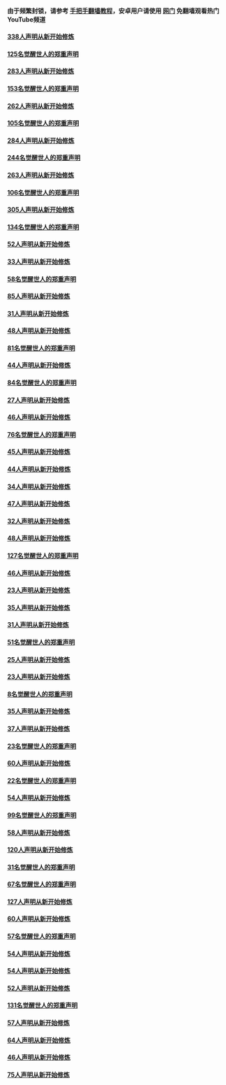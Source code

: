 #### 由于频繁封锁，请参考 [手把手翻墙教程](https://github.com/gfw-breaker/guides/wiki/)，安卓用户请使用 [网门](https://github.com/gfw-breaker/nogfw/blob/master/dl.md?t=04230301) 免翻墙观看热门YouTube频道 

#### [338人声明从新开始修炼](../pages/91/423540.md?t=04230301) 

#### [125名觉醒世人的郑重声明](../pages/91/423539.md?t=04230301) 

#### [283人声明从新开始修炼](../pages/91/423296.md?t=04230301) 

#### [153名觉醒世人的郑重声明](../pages/91/423295.md?t=04230301) 

#### [262人声明从新开始修炼](../pages/91/423004.md?t=04230301) 

#### [105名觉醒世人的郑重声明](../pages/91/423003.md?t=04230301) 

#### [284人声明从新开始修炼](../pages/91/422707.md?t=04230301) 

#### [244名觉醒世人的郑重声明](../pages/91/422706.md?t=04230301) 

#### [263人声明从新开始修炼](../pages/91/422553.md?t=04230301) 

#### [106名觉醒世人的郑重声明](../pages/91/422552.md?t=04230301) 

#### [305人声明从新开始修炼](../pages/91/422153.md?t=04230301) 

#### [134名觉醒世人的郑重声明](../pages/91/422152.md?t=04230301) 

#### [52人声明从新开始修炼](../pages/91/421846.md?t=04230301) 

#### [33人声明从新开始修炼](../pages/91/421804.md?t=04230301) 

#### [58名觉醒世人的郑重声明](../pages/91/421845.md?t=04230301) 

#### [85人声明从新开始修炼](../pages/91/421769.md?t=04230301) 

#### [31人声明从新开始修炼](../pages/91/421763.md?t=04230301) 

#### [48人声明从新开始修炼](../pages/91/421605.md?t=04230301) 

#### [81名觉醒世人的郑重声明](../pages/91/421656.md?t=04230301) 

#### [44人声明从新开始修炼](../pages/91/421544.md?t=04230301) 

#### [84名觉醒世人的郑重声明](../pages/91/421543.md?t=04230301) 

#### [27人声明从新开始修炼](../pages/91/421465.md?t=04230301) 

#### [46人声明从新开始修炼](../pages/91/421454.md?t=04230301) 

#### [76名觉醒世人的郑重声明](../pages/91/421453.md?t=04230301) 

#### [45人声明从新开始修炼](../pages/91/421452.md?t=04230301) 

#### [44人声明从新开始修炼](../pages/91/421422.md?t=04230301) 

#### [34人声明从新开始修炼](../pages/91/421322.md?t=04230301) 

#### [47人声明从新开始修炼](../pages/91/421264.md?t=04230301) 

#### [32人声明从新开始修炼](../pages/91/421225.md?t=04230301) 

#### [48人声明从新开始修炼](../pages/91/421202.md?t=04230301) 

#### [127名觉醒世人的郑重声明](../pages/91/421224.md?t=04230301) 

#### [46人声明从新开始修炼](../pages/91/421203.md?t=04230301) 

#### [23人声明从新开始修炼](../pages/91/421138.md?t=04230301) 

#### [35人声明从新开始修炼](../pages/91/421122.md?t=04230301) 

#### [31人声明从新开始修炼](../pages/91/421081.md?t=04230301) 

#### [51名觉醒世人的郑重声明](../pages/91/421080.md?t=04230301) 

#### [25人声明从新开始修炼](../pages/91/421020.md?t=04230301) 

#### [23人声明从新开始修炼](../pages/91/420884.md?t=04230301) 

#### [8名觉醒世人的郑重声明](../pages/91/420883.md?t=04230301) 

#### [35人声明从新开始修炼](../pages/91/420809.md?t=04230301) 

#### [37人声明从新开始修炼](../pages/91/420766.md?t=04230301) 

#### [23名觉醒世人的郑重声明](../pages/91/420765.md?t=04230301) 

#### [60人声明从新开始修炼](../pages/91/420727.md?t=04230301) 

#### [22名觉醒世人的郑重声明](../pages/91/420726.md?t=04230301) 

#### [54人声明从新开始修炼](../pages/91/420529.md?t=04230301) 

#### [99名觉醒世人的郑重声明](../pages/91/420528.md?t=04230301) 

#### [58人声明从新开始修炼](../pages/91/420198.md?t=04230301) 

#### [120人声明从新开始修炼](../pages/91/420141.md?t=04230301) 

#### [31名觉醒世人的郑重声明](../pages/91/420197.md?t=04230301) 

#### [67名觉醒世人的郑重声明](../pages/91/420140.md?t=04230301) 

#### [127人声明从新开始修炼](../pages/91/420082.md?t=04230301) 

#### [60人声明从新开始修炼](../pages/91/420081.md?t=04230301) 

#### [57名觉醒世人的郑重声明](../pages/91/420080.md?t=04230301) 

#### [54人声明从新开始修炼](../pages/91/419533.md?t=04230301) 

#### [54人声明从新开始修炼](../pages/91/419532.md?t=04230301) 

#### [52人声明从新开始修炼](../pages/91/419531.md?t=04230301) 

#### [131名觉醒世人的郑重声明](../pages/91/419530.md?t=04230301) 

#### [57人声明从新开始修炼](../pages/91/419430.md?t=04230301) 

#### [64人声明从新开始修炼](../pages/91/419429.md?t=04230301) 

#### [46人声明从新开始修炼](../pages/91/419428.md?t=04230301) 

#### [75人声明从新开始修炼](../pages/91/419427.md?t=04230301) 

